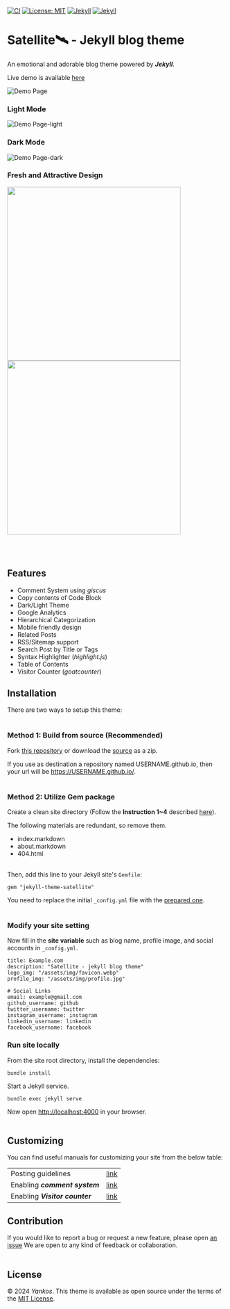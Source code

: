 [![CI](https://img.shields.io/badge/Github%20Pages-passing-gold.svg?logo=github)](ci)
[![License: MIT](https://img.shields.io/badge/License-MIT-orange.svg)](https://opensource.org/licenses/MIT)
[![Jekyll](https://img.shields.io/badge/jekyll-%3E%3D%204.3.2-green.svg)](https://jekyllrb.com/)
[![Jekyll](https://img.shields.io/badge/gem%20version-3.2.33-blue.svg)](gem)

# Satellite🛰️ - Jekyll blog theme
An emotional and adorable blog theme powered by ***Jekyll***. 

Live demo is available [here](https://byanko55.github.io)

![Demo Page](https://i.ibb.co/h1QF06V/demo.webp)

### Light Mode
![Demo Page-light](https://i.ibb.co/PtTbM1V/image-4.webp)

### Dark Mode
![Demo Page-dark](https://i.ibb.co/cY6hwG4/image-5.webp)

### Fresh and Attractive Design
<p>
<img src="https://i.ibb.co/4NwrTyj/image-2.webp" height="400px" align="center"/>
<img src="https://i.ibb.co/WvyBzkL/Animation.gif" height="400px" align="center"/>
</p>

<br></br>

## Features

* Comment System using *giscus*
* Copy contents of Code Block
* Dark/Light Theme
* Google Analytics
* Hierarchical Categorization
* Mobile friendly design
* Related Posts
* RSS/Sitemap support
* Search Post by Title or Tags
* Syntax Highlighter (*highlight.js*)
* Table of Contents
* Visitor Counter (*goatcounter*)


## Installation

There are two ways to setup this theme:
<br></br>

### Method 1: Build from source (Recommended)
Fork [this repository](https://github.com/byanko55/jekyll-theme-satellite) or download the [source](https://github.com/byanko55/jekyll-theme-satellite/releases) as a zip. 

If you use as destination a repository named USERNAME.github.io, then your url will be https://USERNAME.github.io/.
<br></br>

### Method 2: Utilize Gem package
Create a clean site directory (Follow the **Instruction 1~4** described [here](https://jekyllrb.com/docs/)).

The following materials are redundant, so remove them.
* index.markdown
* about.markdown
* 404.html
<br></br>

Then, add this line to your Jekyll site's `Gemfile`:

```
gem "jekyll-theme-satellite"
```

You need to replace the initial `_config.yml` file with the [prepared one](https://github.com/byanko55/jekyll-theme-satellite/blob/master/docs/_config.yml).
<br></br>

### Modify your site setting

Now fill in the **site variable** such as blog name, profile image, and social accounts in `_config.yml`.

```
title: Example.com
description: "Satellite - jekyll blog theme"
logo_img: "/assets/img/favicon.webp"
profile_img: "/assets/img/profile.jpg"

# Social Links
email: example@gmail.com
github_username: github
twitter_username: twitter
instagram_username: instagram
linkedin_username: linkedin
facebook_username: facebook
```


### Run site locally

From the site root directory, install the dependencies:

```
bundle install
```


Start a Jekyll service.

```
bundle exec jekyll serve
```

Now open [http://localhost:4000](http://localhost:4000) in your browser.
<br></br>

## Customizing

You can find useful manuals for customizing your site from the below table:

|||
|---|---|
|Posting guidelines|[link](https://github.com/byanko55/jekyll-theme-satellite/blob/master/docs/Posting%20Guide.md)|
|Enabling ***comment system***|[link](https://github.com/byanko55/jekyll-theme-satellite/blob/master/docs/Comment%20System.md)|
|Enabling ***Visitor counter***|[link](https://github.com/byanko55/jekyll-theme-satellite/blob/master/docs/Visitor%20Counter.md)|

## Contribution
If you would like to report a bug or request a new feature, please open [an issue](https://github.com/byanko55/jekyll-theme-satellite/issues) We are open to any kind of feedback or collaboration.
<br></br>

## License
© 2024 *Yankos*. This theme is available as open source under the terms of the [MIT License](https://opensource.org/license/mit/).